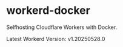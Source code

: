 # workerd-docker 
Selfhosting Cloudflare Workers with Docker.

Latest Workerd Version: v1.20250528.0
